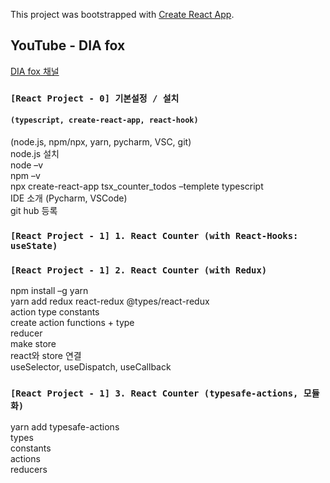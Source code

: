 This project was bootstrapped with [Create React App](https://github.com/facebook/create-react-app).

## YouTube - DIA fox
[DIA fox 채널](https://youtu.be/DiVBeXpmSWU)

### `[React Project - 0] 기본설정 / 설치`
#### `(typescript, create-react-app, react-hook)`

(node.js, npm/npx, yarn, pycharm, VSC, git) <br/>
node.js 설치 <br/>
node –v<br/>
npm –v<br/>
npx create-react-app tsx_counter_todos –templete typescript<br/>
IDE 소개 (Pycharm, VSCode) <br/>
git hub 등록<br/>

### `[React Project - 1] 1. React Counter (with React-Hooks: useState)`

### `[React Project - 1] 2. React Counter (with Redux)`

npm install –g yarn  <br/>
yarn add redux react-redux @types/react-redux  <br/>
action type constants  <br/>
create action functions + type  <br/>
reducer  <br/>
make store  <br/>
react와 store 연결  <br/>
useSelector, useDispatch, useCallback  <br/>


### `[React Project - 1] 3. React Counter (typesafe-actions, 모듈화)`
yarn add typesafe-actions  <br/>
types  <br/>
constants  <br/>
actions  <br/>
reducers  <br/>

